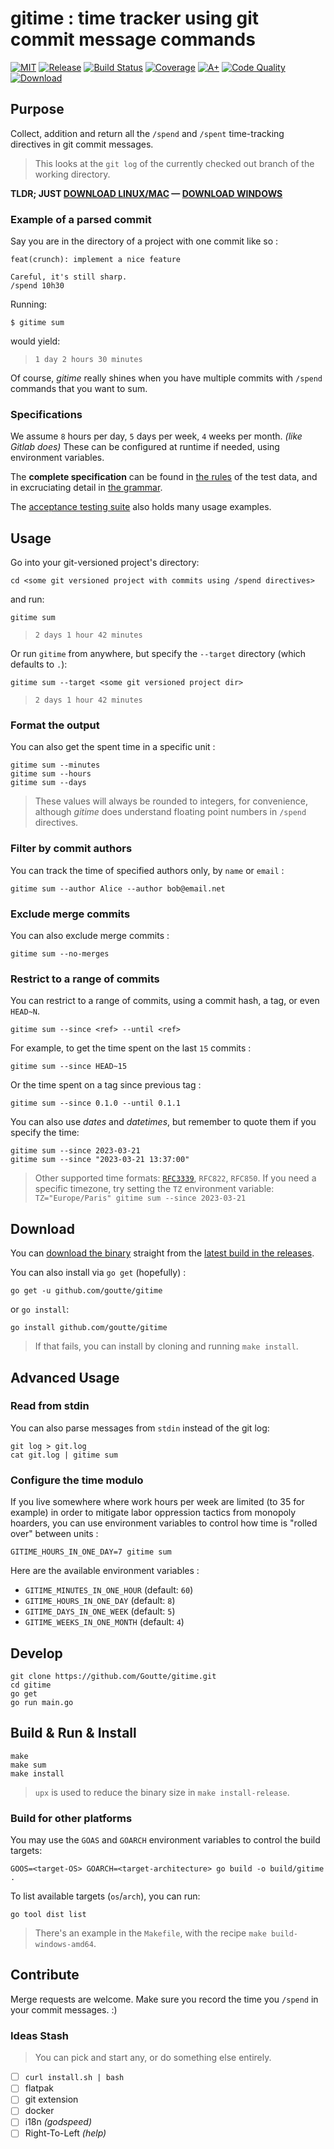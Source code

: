 gitime : time tracker using git commit message commands
=======================================================

[![MIT](https://img.shields.io/github/license/Goutte/gitime?style=for-the-badge)](LICENSE)
[![Release](https://img.shields.io/github/v/release/Goutte/gitime?include_prereleases&style=for-the-badge)](https://github.com/Goutte/gitime/releases)
[![Build Status](https://img.shields.io/github/actions/workflow/status/Goutte/gitime/go.yml?style=for-the-badge)](https://github.com/Goutte/gitime/actions/workflows/go.yml)
[![Coverage](https://img.shields.io/codecov/c/github/Goutte/gitime?style=for-the-badge)](https://app.codecov.io/gh/Goutte/gitime/)
[![A+](https://img.shields.io/badge/go%20report-A+-brightgreen.svg?style=for-the-badge)](https://goreportcard.com/report/github.com/Goutte/gitime)
[![Code Quality](https://img.shields.io/codefactor/grade/github/Goutte/gitime?style=for-the-badge)](https://www.codefactor.io/repository/github/Goutte/gitime)
[![Download](https://img.shields.io/github/downloads/Goutte/gitime/total?style=for-the-badge)](https://github.com/Goutte/gitime/releases/latest/download/gitime)


Purpose
-------

Collect, addition and return all the `/spend` and `/spent` time-tracking directives in git commit messages.

> This looks at the `git log` of the currently checked out branch of the working directory.

**TLDR; JUST [DOWNLOAD LINUX/MAC](https://github.com/Goutte/gitime/releases/latest/download/gitime) — [DOWNLOAD WINDOWS](https://github.com/Goutte/gitime/releases/latest/download/gitime.exe)**


### Example of a parsed commit

Say you are in the directory of a project with one commit like so :

```
feat(crunch): implement a nice feature

Careful, it's still sharp.
/spend 10h30
```

Running:
```
$ gitime sum
```
would yield:
> `1 day 2 hours 30 minutes`

Of course, _gitime_ really shines when you have multiple commits with `/spend` commands that you want to sum.


### Specifications

We assume `8` hours per day, `5` days per week, `4` weeks per month. _(like Gitlab does)_
These can be configured at runtime if needed, using environment variables.

The **complete specification** can be found in [the rules](./gitime/gitime_test_data.yaml) of the test data,
and in excruciating detail in [the grammar](./gitime/grammar.go).

The [acceptance testing suite](./test/features.bats) also holds many usage examples.


Usage
-----

Go into your git-versioned project's directory:

```
cd <some git versioned project with commits using /spend directives>
```

and run:

```
gitime sum
```
> `2 days 1 hour 42 minutes`

Or run `gitime` from anywhere, but specify the `--target` directory (which defaults to `.`):

```
gitime sum --target <some git versioned project dir>
```
> `2 days 1 hour 42 minutes`


### Format the output

You can also get the spent time in a specific unit :

```
gitime sum --minutes
gitime sum --hours
gitime sum --days
```
> These values will always be rounded to integers, for convenience,
> although _gitime_ does understand floating point numbers in `/spend` directives.


### Filter by commit authors

You can track the time of specified authors only, by `name` or `email` :

```
gitime sum --author Alice --author bob@email.net
```


### Exclude merge commits

You can also exclude merge commits :

```
gitime sum --no-merges
```


### Restrict to a range of commits

You can restrict to a range of commits, using a commit hash, a tag, or even `HEAD~N`.

```
gitime sum --since <ref> --until <ref>
```

For example, to get the time spent on the last `15` commits :

```
gitime sum --since HEAD~15
```

Or the time spent on a tag since previous tag :

```
gitime sum --since 0.1.0 --until 0.1.1
```

You can also use _dates_ and _datetimes_, but remember to quote them if you specify the time:

```
gitime sum --since 2023-03-21
gitime sum --since "2023-03-21 13:37:00"
```

> Other supported time formats: [`RFC3339`], `RFC822`, `RFC850`.
> If you need a specific timezone, try setting the `TZ` environment variable:
> `TZ="Europe/Paris" gitime sum --since 2023-03-21`

[`RFC3339`]: https://www.rfc-editor.org/rfc/rfc3339


Download
--------

You can [download the binary](https://github.com/Goutte/gitime/releases/latest/download/gitime) straight from the [latest build in the releases](https://github.com/Goutte/gitime/releases).

You can also install via `go get` (hopefully) :

```
go get -u github.com/goutte/gitime
```

or `go install`:

```
go install github.com/goutte/gitime
```

> If that fails, you can install by cloning and running `make install`.


Advanced Usage
--------------

### Read from stdin

You can also parse messages from `stdin` instead of the git log:

```
git log > git.log
cat git.log | gitime sum
```


### Configure the time modulo

If you live somewhere where work hours per week are limited (to 35 for example)
in order to mitigate labor oppression tactics from monopoly hoarders,
you can use environment variables to control how time is "rolled over" between units :

```
GITIME_HOURS_IN_ONE_DAY=7 gitime sum
```

Here are the available environment variables :

- `GITIME_MINUTES_IN_ONE_HOUR` (default: `60`)
- `GITIME_HOURS_IN_ONE_DAY` (default: `8`)
- `GITIME_DAYS_IN_ONE_WEEK` (default: `5`)
- `GITIME_WEEKS_IN_ONE_MONTH` (default: `4`)




Develop
-------

```
git clone https://github.com/Goutte/gitime.git
cd gitime
go get
go run main.go
```


Build & Run & Install
---------------------

```
make
make sum
make install
```

> `upx` is used to reduce the binary size in `make install-release`.


### Build for other platforms

You may use the `GOAS` and `GOARCH` environment variables to control the build targets:

```
GOOS=<target-OS> GOARCH=<target-architecture> go build -o build/gitime .
```

To list available targets (`os`/`arch`), you can run:

```
go tool dist list
```

> There's an example in the `Makefile`, with the recipe `make build-windows-amd64`.


Contribute
----------

Merge requests are welcome.  Make sure you record the time you `/spend` in your commit messages.  :)


### Ideas Stash

> You can pick and start any, or do something else entirely.

- [ ] `curl install.sh | bash`
- [ ] flatpak
- [ ] git extension
- [ ] docker
- [ ] i18n _(godspeed)_
- [ ] Right-To-Left _(help)_

